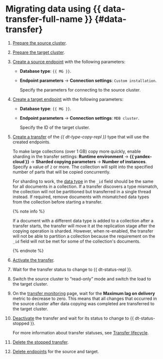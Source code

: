 # Migrating data using {{ data-transfer-full-name }} {#data-transfer}

1. [Prepare the source cluster](../../data-transfer/operations/prepare.md#source-mg).
1. [Prepare the target cluster](../../data-transfer/operations/prepare.md#target-mg).
1. [Create a source endpoint](../../data-transfer/operations/endpoint/index.md#create) with the following parameters:

   * **Database type**: `{{ MG }}`.
   * **Endpoint parameters** → **Connection settings**: `Custom installation`.

      Specify the parameters for connecting to the source cluster.

1. [Create a target endpoint](../../data-transfer/operations/endpoint/index.md#create) with the following parameters:

   * **Database type**: `{{ MG }}`.
   * **Endpoint parameters** → **Connection settings**: `MDB cluster`.

      Specify the ID of the target cluster.

1. [Create a transfer](../../data-transfer/operations/transfer.md#create) of the _{{ dt-type-copy-repl }}_ type that will use the created endpoints.

   To make large collections (over 1 GB) copy more quickly, enable sharding in the transfer settings: **Runtime environment** → **{{ yandex-cloud }}** → **Sharded copying parameters** → **Number of instances**. Specify a value of `2` or more. The collection will split into the specified number of parts that will be copied concurrently.

   For sharding to work, the [data type](https://www.mongodb.com/docs/manual/reference/bson-types) in the `_id` field should be the same for all documents in a collection. If a transfer discovers a type mismatch, the collection will not be partitioned but transferred in a single thread instead. If required, remove documents with mismatched data types from the collection before starting a transfer.

   {% note info %}

   If a document with a different data type is added to a collection after a transfer starts, the transfer will move it at the replication stage after the copying operation is sharded. However, when re-enabled, the transfer will not be able to partition a collection because the requirement on the `_id` field will not be met for some of the collection's documents.

   {% endnote %}

1. [Activate the transfer](../../data-transfer/operations/transfer.md#activate).
1. Wait for the transfer status to change to {{ dt-status-repl }}.
1. Switch the source cluster to <q>read-only</q> mode and switch the load to the target cluster.
1. On the [transfer monitoring](../../data-transfer/operations/monitoring.md) page, wait for the **Maximum lag on delivery** metric to decrease to zero. This means that all changes that occurred in the source cluster after data copying was completed are transferred to the target cluster.
1. [Deactivate](../../data-transfer/operations/transfer.md#deactivate) the transfer and wait for its status to change to {{ dt-status-stopped }}.

   For more information about transfer statuses, see [Transfer lifecycle](../../data-transfer/concepts/transfer-lifecycle.md#statuses).

1. [Delete the stopped transfer](../../data-transfer/operations/transfer.md#delete).
1. [Delete endpoints](../../data-transfer/operations/endpoint/index.md#delete) for the source and target.
